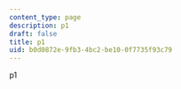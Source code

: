```yaml
---
content_type: page
description: p1
draft: false
title: p1
uid: b0d0872e-9fb3-4bc2-be10-0f7735f93c79
---
```

p1